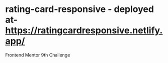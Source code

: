 # rating-card-responsive - deployed at- https://ratingcardresponsive.netlify.app/
Frontend Mentor 9th Challenge 
